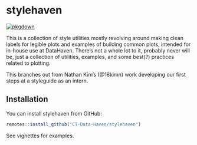 
<!-- README.md is generated from README.Rmd. Please edit that file -->

# stylehaven

<!-- badges: start -->

[![pkgdown](https://github.com/CT-Data-Haven/stylehaven/workflows/pkgdown/badge.svg)](https://github.com/CT-Data-Haven/stylehaven/actions)
<!-- badges: end -->

This is a collection of style utilities mostly revolving around making
clean labels for legible plots and examples of building common plots,
intended for in-house use at DataHaven. There’s not a whole lot to it,
probably never will be, just a collection of utilities, examples, and
some best(?) practices related to plotting.

This branches out from Nathan Kim’s (@18kimn) work developing our first
steps at a styleguide as an intern.

## Installation

You can install stylehaven from GitHub:

``` r
remotes::install_github("CT-Data-Haven/stylehaven")
```

See vignettes for examples.
